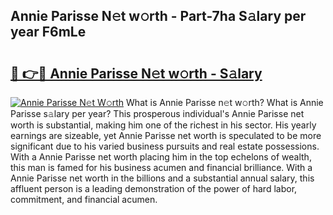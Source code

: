 ## Annie Parisse N𝚎t w𝚘rth - Part-7ha S𝚊lary per year F6mLe

# <h2><a href="http://gc56yv6.nevu.top/?p=Annie+Parisse">🔗 👉🔴 Annie Parisse N𝚎t w𝚘rth - S𝚊lary</a></h2>

[![Annie Parisse N𝚎t W𝚘rth](https://i.imgur.com/Oavwk0R.jpeg)](http://gc56yv6.nevu.top/?p=Annie+Parisse)
What is Annie Parisse n𝚎t w𝚘rth? What is Annie Parisse s𝚊lary per year?
This prosperous individual's Annie Parisse net worth is substantial, making him one of the richest in his sector. His yearly earnings are sizeable, yet Annie Parisse net worth is speculated to be more significant due to his varied business pursuits and real estate possessions. With a Annie Parisse net worth placing him in the top echelons of wealth, this man is famed for his business acumen and financial brilliance. With a Annie Parisse net worth in the billions and a substantial annual salary, this affluent person is a leading demonstration of the power of hard labor, commitment, and financial acumen.
